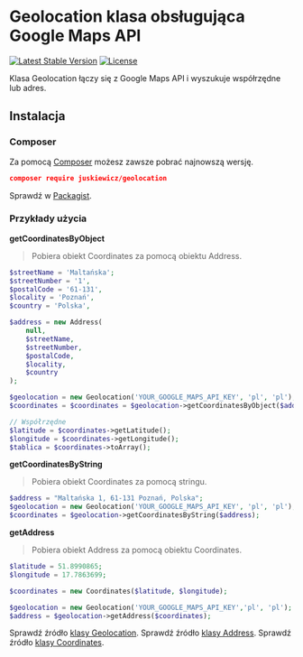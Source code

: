 # Geolocation klasa obsługująca Google Maps API
[![Latest Stable Version](http://img.shields.io/packagist/v/juskiewicz/geolocation.svg)](https://packagist.org/packages/juskiewicz/geolocation)
[![License](http://img.shields.io/badge/license-MIT-lightgrey.svg)](https://github.com/juskiewicz/geolocation/blob/master/LICENSE)

Klasa Geolocation łączy się z Google Maps API i wyszukuje współrzędne lub adres.

## Instalacja

### Composer

Za pomocą [Composer](https://getcomposer.org) możesz zawsze pobrać najnowszą wersję.

``` json
composer require juskiewicz/geolocation
```
Sprawdź w [Packagist](https://packagist.org/packages/juskiewicz/geolocation).

### Przykłady użycia

**getCoordinatesByObject**

> Pobiera obiekt Coordinates za pomocą obiektu Address.

``` php
$streetName = 'Maltańska';
$streetNumber = '1',
$postalCode = '61-131',
$locality = 'Poznań',
$country = 'Polska',

$address = new Address(
    null,
    $streetName,
    $streetNumber,
    $postalCode,
    $locality,
    $country
);

$geolocation = new Geolocation('YOUR_GOOGLE_MAPS_API_KEY', 'pl', 'pl');
$coordinates = $coordinates = $geolocation->getCoordinatesByObject($address);

// Współrzędne
$latitude = $coordinates->getLatitude();
$longitude = $coordinates->getLongitude();
$tablica = $coordinates->toArray();
```

**getCoordinatesByString**

> Pobiera obiekt Coordinates za pomocą stringu.

``` php
$address = "Maltańska 1, 61-131 Poznań, Polska";
$geolocation = new Geolocation('YOUR_GOOGLE_MAPS_API_KEY', 'pl', 'pl');
$coordinates = $geolocation->getCoordinatesByString($address);
```

**getAddress**

> Pobiera obiekt Address za pomocą obiektu Coordinates.

``` php
$latitude = 51.8990865;
$longitude = 17.7863699;

$coordinates = new Coordinates($latitude, $longitude);

$geolocation = new Geolocation('YOUR_GOOGLE_MAPS_API_KEY','pl', 'pl');
$address = $geolocation->getAddress($coordinates);
```

Sprawdź źródło [ klasy Geolocation](./src/Geolocation.php).
Sprawdź źródło [ klasy Address](./src/Model/Address.php).
Sprawdź źródło [ klasy Coordinates](./src/Model/Coordinates.php).